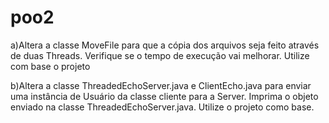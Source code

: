 # poo2


a)Altera a classe MoveFile para que a cópia dos arquivos seja feito através de duas Threads.
 Verifique se o tempo de execução vai melhorar. Utilize com base o projeto

b)Altera a classe ThreadedEchoServer.java e ClientEcho.java para enviar uma instância de Usuário da classe cliente para a Server. 
Imprima o objeto enviado na classe ThreadedEchoServer.java. Utilize o projeto como base.



